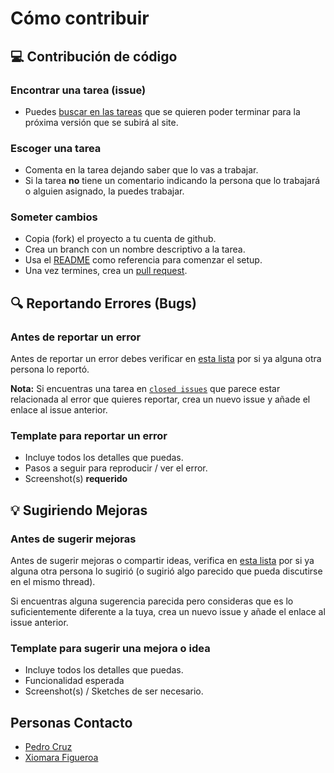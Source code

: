 # Cómo contribuir

## 💻 Contribución de código

### Encontrar una tarea (issue)

* Puedes [buscar en las tareas](https://github.com/Global-Shapers-San-Juan/tuvotonosedeja/milestones) que se quieren poder terminar para la próxima versión que se subirá al site. 
  
### Escoger una tarea
- Comenta en la tarea dejando saber que lo vas a trabajar. 
- Si la tarea **no** tiene un comentario indicando la persona que lo trabajará o alguien asignado, la puedes trabajar.

### Someter cambios
- Copia (fork) el proyecto a tu cuenta de github. 
- Crea un branch con un nombre descriptivo a la tarea.
- Usa el [README](https://github.com/Global-Shapers-San-Juan/tuvotonosedeja/blob/master/README.md) como referencia para comenzar el setup. 
- Una vez termines, crea un [pull request](https://help.github.com/en/articles/creating-a-pull-request).

## 🔍 Reportando Errores (Bugs) 

### Antes de reportar un error

Antes de reportar un error debes verificar en [esta lista](https://github.com/Global-Shapers-San-Juan/tuvotonosedeja/issues?q=is%3Aopen+is%3Aissue+label%3Abug) por si ya alguna otra persona lo reportó. 

**Nota:** Si encuentras una tarea en [`closed issues`](https://github.com/Global-Shapers-San-Juan/tuvotonosedeja/issues?q=is%3Aissue+is%3Aclosed) que parece estar relacionada al error que quieres reportar, crea un nuevo issue y añade el enlace al issue anterior. 

### Template para reportar un error
- Incluye todos los detalles que puedas. 
- Pasos a seguir para reproducir / ver el error. 
- Screenshot(s) **requerido**

## 💡 Sugiriendo Mejoras

### Antes de sugerir mejoras

Antes de sugerir mejoras o compartir ideas, verifica en [esta lista](https://github.com/Global-Shapers-San-Juan/tuvotonosedeja/issues) por si ya alguna otra persona lo sugirió (o sugirió algo parecido que pueda discutirse en el mismo thread). 

Si encuentras alguna sugerencia parecida pero consideras que es lo suficientemente diferente a la tuya, crea un nuevo issue y añade el enlace al issue anterior. 

### Template para sugerir una mejora o idea
- Incluye todos los detalles que puedas.
- Funcionalidad esperada
- Screenshot(s) / Sketches de ser necesario. 

## Personas Contacto
- [Pedro Cruz](https://twitter.com/pedrocruzio)
- [Xiomara Figueroa](https://twitter.com/_xiomara7)